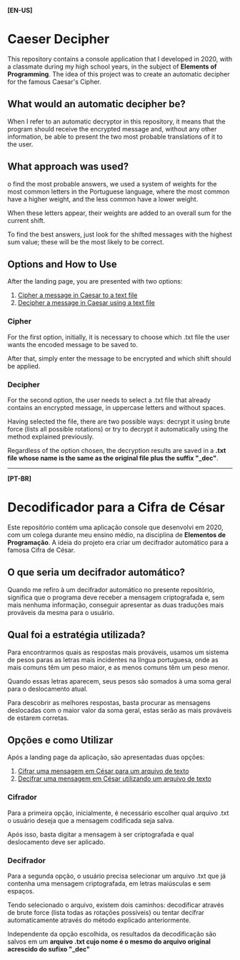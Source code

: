 **[EN-US]**
# Caeser Decipher

This repository contains a console application that I developed in 2020, with a classmate during my high school years, in the subject of **Elements of Programming**. The idea of this project was to create an automatic decipher for the famous Caesar's Cipher.

## What would an automatic decipher be?

When I refer to an automatic decryptor in this repository, it means that the program should receive the encrypted message and, without any other information, be able to present the two most probable translations of it to the user.

## What approach was used?

o find the most probable answers, we used a system of weights for the most common letters in the Portuguese language, where the most common have a higher weight, and the less common have a lower weight.

When these letters appear, their weights are added to an overall sum for the current shift.

To find the best answers, just look for the shifted messages with the highest sum value; these will be the most likely to be correct.

## Options and How to Use

After the landing page, you are presented with two options:

1. [Cipher a message in Caesar to a text file](#cipher)
2. [Decipher a message in Caesar using a text file](#decipher)

### **Cipher**

For the first option, initially, it is necessary to choose which .txt file the user wants the encoded message to be saved to.

After that, simply enter the message to be encrypted and which shift should be applied.

### **Decipher**

For the second option, the user needs to select a .txt file that already contains an encrypted message, in uppercase letters and without spaces.

Having selected the file, there are two possible ways: decrypt it using brute force (lists all possible rotations) or try to decrypt it automatically using the method explained previously.

Regardless of the option chosen, the decryption results are saved in a **.txt file whose name is the same as the original file plus the suffix "_dec"**.

---

**[PT-BR]**
# Decodificador para a Cifra de César

Este repositório contém uma aplicação console que desenvolvi em 2020, com um colega durante meu ensino médio, na disciplina de **Elementos de Programação**. A ideia do projeto era criar um decifrador automático para a famosa Cifra de César.

## O que seria um decifrador automático?

Quando me refiro à um decifrador automático no presente repositório, significa que o programa deve receber a mensagem criptografada e, sem mais nenhuma informação, conseguir apresentar as duas traduções mais prováveis da mesma para o usuário.

## Qual foi a estratégia utilizada?

Para encontrarmos quais as respostas mais prováveis, usamos um
sistema de pesos paras as letras mais incidentes na língua portuguesa, onde as mais
comuns têm um peso maior, e as menos comuns têm um peso menor.

Quando essas letras aparecem, seus pesos são somados à uma soma geral para o deslocamento atual.

Para descobrir as melhores respostas, basta procurar as mensagens deslocadas com o
maior valor da soma geral, estas serão as mais prováveis de estarem corretas.

## Opções e como Utilizar

Após a landing page da aplicação, são apresentadas duas opções:

1. [Cifrar uma mensagem em César para um arquivo de texto](#cifrador)
2. [Decifrar uma mensagem em César utilizando um arquivo de texto](#decifrador)

### **Cifrador**

Para a primeira opção, inicialmente, é necessário escolher qual arquivo .txt o usuário deseja que a mensagem codificada seja salva.

Após isso, basta digitar a mensagem à ser criptografada e qual deslocamento deve ser aplicado.

### **Decifrador**

Para a segunda opção, o usuário precisa selecionar um arquivo .txt que já contenha uma mensagem criptografada, em letras maiúsculas e sem espaços.

Tendo selecionado o arquivo, existem dois caminhos: decodificar através de brute force (lista todas as rotações possíveis) ou tentar decifrar automaticamente através do método explicado anteriormente.

Independente da opção escolhida, os resultados da decodificação são salvos em um **arquivo .txt cujo nome é o mesmo do arquivo original acrescido do sufixo "_dec"**
